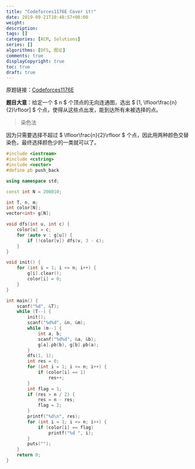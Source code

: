 ```yaml
---
title: "Codeforces1176E Cover it!"
date: 2019-09-21T10:48:57+08:00
weight: 
description:
tags: []
categories: [ACM, Solutions]
series: []
algorithms: [DFS, 图论]
comments: true
displayCopyright: true
toc: true
draft: true
---
```


原题链接：[Codeforces1176E](https://codeforces.com/problemset/problem/1176/E)

**题目大意**：给定一个 $ n $ 个顶点的无向连通图，选出 $ [1, \lfloor\frac{n}{2}\rfloor] $ 个点，使得从这些点出发，能到达所有未被选择的点。

<!--more-->

> 染色法

因为只需要选择不超过 $ \lfloor\frac{n}{2}\rfloor $ 个点，因此用两种颜色交替染色，最终选择颜色少的一类就可以了。

```cpp
#include <iostream>
#include <cstring>
#include <vector>
#define pb push_back

using namespace std;

const int N = 200010;

int T, n, m;
int color[N];
vector<int> g[N];

void dfs(int u, int c) {
    color[u] = c;
    for (auto v : g[u]) {
        if (!color[v]) dfs(v, 3 - c);
    }
}

void init() {
    for (int i = 1; i <= n; i++) {
        g[i].clear();
        color[i] = 0;
    }
}

int main() {
    scanf("%d", &T);
    while (T--) {   
        init();
        scanf("%d%d", &n, &m);
        while (m--) {
            int a, b;
            scanf("%d%d", &a, &b);
            g[a].pb(b), g[b].pb(a);
        }
        dfs(1, 1);
        int res = 0;
        for (int i = 1; i <= n; i++) {
            if (color[i] == 1)
                res++;
        }
        int flag = 1;
        if (res > n / 2) {
            res = n - res;
            flag = 2;
        }  
        printf("%d\n", res);
        for (int i = 1; i <= n; i++) {
            if (color[i] == flag)
                printf("%d ", i);
        }
        puts("");
    }
    return 0;
}
```

